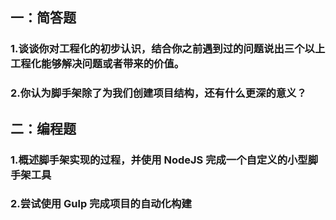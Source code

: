 ## 一：简答题

### 1.谈谈你对工程化的初步认识，结合你之前遇到过的问题说出三个以上工程化能够解决问题或者带来的价值。

### 2.你认为脚手架除了为我们创建项目结构，还有什么更深的意义？

## 二：编程题

### 1.概述脚手架实现的过程，并使用 NodeJS 完成一个自定义的小型脚手架工具

### 2.尝试使用 Gulp 完成项目的自动化构建
